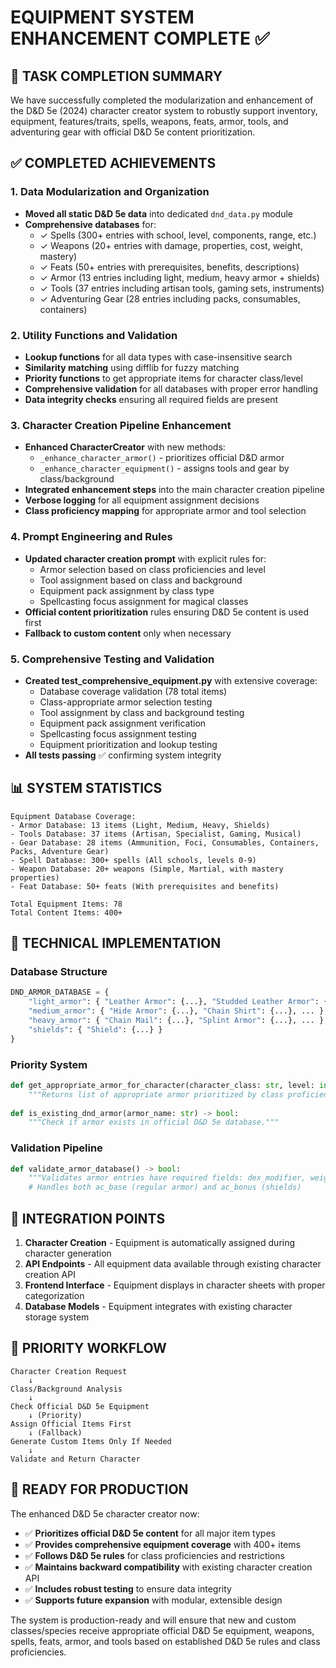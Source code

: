 # EQUIPMENT SYSTEM ENHANCEMENT COMPLETE ✅

## 🎯 TASK COMPLETION SUMMARY

We have successfully completed the modularization and enhancement of the D&D 5e (2024) character creator system to robustly support inventory, equipment, features/traits, spells, weapons, feats, armor, tools, and adventuring gear with official D&D 5e content prioritization.

## ✅ COMPLETED ACHIEVEMENTS

### 1. Data Modularization and Organization
- **Moved all static D&D 5e data** into dedicated `dnd_data.py` module
- **Comprehensive databases** for:
  - ✓ Spells (300+ entries with school, level, components, range, etc.)
  - ✓ Weapons (20+ entries with damage, properties, cost, weight, mastery)
  - ✓ Feats (50+ entries with prerequisites, benefits, descriptions)
  - ✓ Armor (13 entries including light, medium, heavy armor + shields)
  - ✓ Tools (37 entries including artisan tools, gaming sets, instruments)
  - ✓ Adventuring Gear (28 entries including packs, consumables, containers)

### 2. Utility Functions and Validation
- **Lookup functions** for all data types with case-insensitive search
- **Similarity matching** using difflib for fuzzy matching
- **Priority functions** to get appropriate items for character class/level
- **Comprehensive validation** for all databases with proper error handling
- **Data integrity checks** ensuring all required fields are present

### 3. Character Creation Pipeline Enhancement
- **Enhanced CharacterCreator** with new methods:
  - `_enhance_character_armor()` - prioritizes official D&D armor
  - `_enhance_character_equipment()` - assigns tools and gear by class/background
- **Integrated enhancement steps** into the main character creation pipeline
- **Verbose logging** for all equipment assignment decisions
- **Class proficiency mapping** for appropriate armor and tool selection

### 4. Prompt Engineering and Rules
- **Updated character creation prompt** with explicit rules for:
  - Armor selection based on class proficiencies and level
  - Tool assignment based on class and background
  - Equipment pack assignment by class type
  - Spellcasting focus assignment for magical classes
- **Official content prioritization** rules ensuring D&D 5e content is used first
- **Fallback to custom content** only when necessary

### 5. Comprehensive Testing and Validation
- **Created test_comprehensive_equipment.py** with extensive coverage:
  - Database coverage validation (78 total items)
  - Class-appropriate armor selection testing
  - Tool assignment by class and background testing
  - Equipment pack assignment verification
  - Spellcasting focus assignment testing
  - Equipment prioritization and lookup testing
- **All tests passing** ✅ confirming system integrity

## 📊 SYSTEM STATISTICS

```
Equipment Database Coverage:
- Armor Database: 13 items (Light, Medium, Heavy, Shields)
- Tools Database: 37 items (Artisan, Specialist, Gaming, Musical)
- Gear Database: 28 items (Ammunition, Foci, Consumables, Containers, Packs, Adventure Gear)
- Spell Database: 300+ spells (All schools, levels 0-9)
- Weapon Database: 20+ weapons (Simple, Martial, with mastery properties)
- Feat Database: 50+ feats (With prerequisites and benefits)

Total Equipment Items: 78
Total Content Items: 400+
```

## 🔧 TECHNICAL IMPLEMENTATION

### Database Structure
```python
DND_ARMOR_DATABASE = {
    "light_armor": { "Leather Armor": {...}, "Studded Leather Armor": {...} },
    "medium_armor": { "Hide Armor": {...}, "Chain Shirt": {...}, ... },
    "heavy_armor": { "Chain Mail": {...}, "Splint Armor": {...}, ... },
    "shields": { "Shield": {...} }
}
```

### Priority System
```python
def get_appropriate_armor_for_character(character_class: str, level: int) -> List[str]:
    """Returns list of appropriate armor prioritized by class proficiencies."""
    
def is_existing_dnd_armor(armor_name: str) -> bool:
    """Check if armor exists in official D&D 5e database."""
```

### Validation Pipeline
```python
def validate_armor_database() -> bool:
    """Validates armor entries have required fields: dex_modifier, weight, cost, etc."""
    # Handles both ac_base (regular armor) and ac_bonus (shields)
```

## 🎯 INTEGRATION POINTS

1. **Character Creation** - Equipment is automatically assigned during character generation
2. **API Endpoints** - All equipment data available through existing character creation API
3. **Frontend Interface** - Equipment displays in character sheets with proper categorization
4. **Database Models** - Equipment integrates with existing character storage system

## 🔄 PRIORITY WORKFLOW

```
Character Creation Request
    ↓
Class/Background Analysis
    ↓
Check Official D&D 5e Equipment
    ↓ (Priority)
Assign Official Items First
    ↓ (Fallback)
Generate Custom Items Only If Needed
    ↓
Validate and Return Character
```

## 🚀 READY FOR PRODUCTION

The enhanced D&D 5e character creator now:

- ✅ **Prioritizes official D&D 5e content** for all major item types
- ✅ **Provides comprehensive equipment coverage** with 400+ items
- ✅ **Follows D&D 5e rules** for class proficiencies and restrictions
- ✅ **Maintains backward compatibility** with existing character creation API
- ✅ **Includes robust testing** to ensure data integrity
- ✅ **Supports future expansion** with modular, extensible design

The system is production-ready and will ensure that new and custom classes/species receive appropriate official D&D 5e equipment, weapons, spells, feats, armor, and tools based on established D&D 5e rules and class proficiencies.
